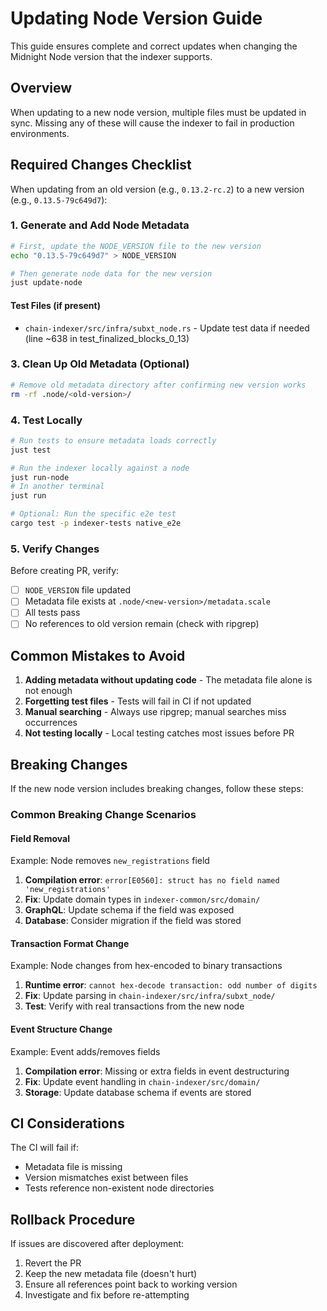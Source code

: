 # Updating Node Version Guide

This guide ensures complete and correct updates when changing the Midnight Node version that the indexer supports.

## Overview

When updating to a new node version, multiple files must be updated in sync. Missing any of these will cause the indexer to fail in production environments.

## Required Changes Checklist

When updating from an old version (e.g., `0.13.2-rc.2`) to a new version (e.g., `0.13.5-79c649d7`):

### 1. Generate and Add Node Metadata
```bash
# First, update the NODE_VERSION file to the new version
echo "0.13.5-79c649d7" > NODE_VERSION

# Then generate node data for the new version
just update-node
```

#### Test Files (if present)
- `chain-indexer/src/infra/subxt_node.rs` - Update test data if needed (line ~638 in test_finalized_blocks_0_13)

### 3. Clean Up Old Metadata (Optional)
```bash
# Remove old metadata directory after confirming new version works
rm -rf .node/<old-version>/
```

### 4. Test Locally

```bash
# Run tests to ensure metadata loads correctly
just test

# Run the indexer locally against a node
just run-node
# In another terminal
just run

# Optional: Run the specific e2e test
cargo test -p indexer-tests native_e2e
```

### 5. Verify Changes

Before creating PR, verify:
- [ ] `NODE_VERSION` file updated
- [ ] Metadata file exists at `.node/<new-version>/metadata.scale`
- [ ] All tests pass
- [ ] No references to old version remain (check with ripgrep)

## Common Mistakes to Avoid

1. **Adding metadata without updating code** - The metadata file alone is not enough
2. **Forgetting test files** - Tests will fail in CI if not updated
3. **Manual searching** - Always use ripgrep; manual searches miss occurrences
4. **Not testing locally** - Local testing catches most issues before PR

## Breaking Changes

If the new node version includes breaking changes, follow these steps:

### Common Breaking Change Scenarios

#### Field Removal
Example: Node removes `new_registrations` field
1. **Compilation error**: `error[E0560]: struct has no field named 'new_registrations'`
2. **Fix**: Update domain types in `indexer-common/src/domain/`
3. **GraphQL**: Update schema if the field was exposed
4. **Database**: Consider migration if the field was stored

#### Transaction Format Change
Example: Node changes from hex-encoded to binary transactions
1. **Runtime error**: `cannot hex-decode transaction: odd number of digits`
2. **Fix**: Update parsing in `chain-indexer/src/infra/subxt_node/`
3. **Test**: Verify with real transactions from the new node

#### Event Structure Change
Example: Event adds/removes fields
1. **Compilation error**: Missing or extra fields in event destructuring
2. **Fix**: Update event handling in `chain-indexer/src/domain/`
3. **Storage**: Update database schema if events are stored


## CI Considerations

The CI will fail if:
- Metadata file is missing
- Version mismatches exist between files
- Tests reference non-existent node directories

## Rollback Procedure

If issues are discovered after deployment:
1. Revert the PR
2. Keep the new metadata file (doesn't hurt)
3. Ensure all references point back to working version
4. Investigate and fix before re-attempting

